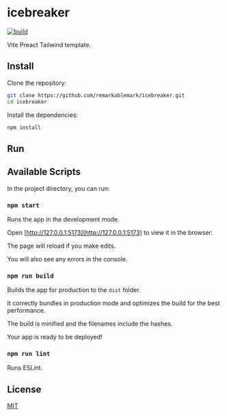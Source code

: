 # icebreaker

[![build](https://github.com/remarkablemark/icebreaker/actions/workflows/build.yml/badge.svg)](https://github.com/remarkablemark/icebreaker/actions/workflows/build.yml)

Vite Preact Tailwind template.

## Install

Clone the repository:

```sh
git clone https://github.com/remarkablemark/icebreaker.git
cd icebreaker
```

Install the dependencies:

```sh
npm install
```

## Run

## Available Scripts

In the project directory, you can run:

### `npm start`

Runs the app in the development mode.

Open [http://127.0.0.1:5173](http://127.0.0.1:5173) to view it in the browser.

The page will reload if you make edits.

You will also see any errors in the console.

### `npm run build`

Builds the app for production to the `dist` folder.

It correctly bundles in production mode and optimizes the build for the best performance.

The build is minified and the filenames include the hashes.

Your app is ready to be deployed!

### `npm run lint`

Runs ESLint.

## License

[MIT](LICENSE)
